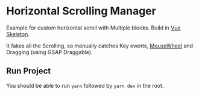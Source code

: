 # Horizontal Scrolling Manager

Example for custom horizontal scroll with Multiple blocks.
Build in [Vue Skeleton](https://github.com/hjeti/vue-skeleton).

It fakes all the Scrolling, so manually catches Key events, [MouseWheel](https://www.npmjs.com/package/mouse-wheel) and Dragging (using GSAP Draggable).

## Run Project

You should be able to run `yarn` followed by `yarn dev` in the root.
